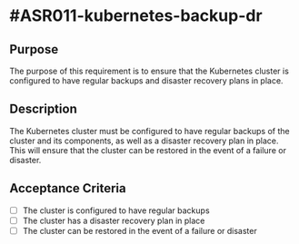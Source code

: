 # #ASR011-kubernetes-backup-dr

## Purpose

The purpose of this requirement is to ensure that the Kubernetes cluster is configured
to have regular backups and disaster recovery plans in place.

## Description

The Kubernetes cluster must be configured to have regular backups of the cluster
and its components, as well as a disaster recovery plan in place. This will
ensure that the cluster can be restored in the event of a failure or disaster.

## Acceptance Criteria

- [ ] The cluster is configured to have regular backups
- [ ] The cluster has a disaster recovery plan in place
- [ ] The cluster can be restored in the event of a failure or disaster
